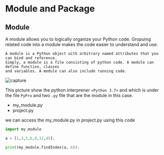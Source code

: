 
# Module and Package

## Module

A module allows you to logically organize your Python code. Gropuing related code into a module
makes the code easier to understand and use.

	A module is a Python object with arbitrary named attributes that you can bind and reference.
	Simply, a module is a file consisting of python code. A module can define function, classes 
	and variables. A module can also include running code.


![capture](https://user-images.githubusercontent.com/22681747/48982622-391ff800-f10f-11e8-9946-ed037177a825.PNG)

This picture show the python interprener `<Python 3.7>` and which is under the file `PyPro`
and two `.py` file that are the module in this case.

* my_module.py
* project.py 


we can access the my_module.py in project.py using this code

```python
import my_module

a = [1,3,5,6,8,12,45];

print(my_module.findIndex(a, 6));
```
